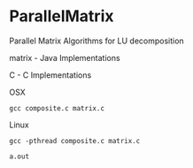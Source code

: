 # ParallelMatrix
Parallel Matrix Algorithms for LU decomposition

matrix - Java Implementations

C - C Implementations


OSX
```
gcc composite.c matrix.c
```

Linux
```
gcc -pthread composite.c matrix.c
```

```
a.out
```
